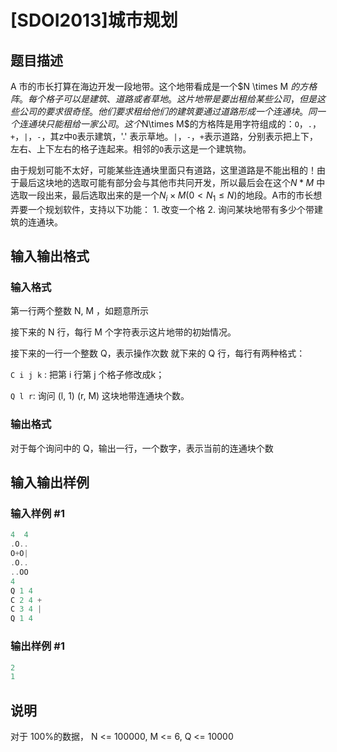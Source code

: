 # [SDOI2013]城市规划

## 题目描述

A 市的市长打算在海边开发一段地带。这个地带看成是一个$N \times M $的方格阵。每个格子可以是建筑、道路或者草地。这片地带是要出租给某些公司，但是这些公司的要求很奇怪。他们要求租给他们的建筑要通过道路形成一个连通块。同一个连通块只能租给一家公司。这 个$N\times M$的方格阵是用字符组成的：`O`，`.`，`+`，`|`，`-`，其z中`O`表示建筑，'.' 表示草地。`|`，`-`，`+`表示道路，分别表示把上下，左右、上下左右的格子连起来。相邻的`O`表示这是一个建筑物。

由于规划可能不太好，可能某些连通块里面只有道路，这里道路是不能出租的！由于最后这块地的选取可能有部分会与其他市共冋开发，所以最后会在这个$N *M$ 中选取一段出来，最后选取出来的是一个$N_i\times M (0<N_1\le N)$的地段。A市的市长想弄要一个规划软件，支持以下功能： 1. 改变一个格 2. 询问某块地带有多少个带建筑的连通块。

## 输入输出格式

### 输入格式

第一行两个整数 N, M ，如题意所示

接下来的 N 行，每行 M 个字符表示这片地带的初始情况。

接下来的一行一个整数 Q，表示操作次数 就下来的 Q 行，每行有两种格式：

`C i j k` : 把第 i 行第 j 个格子修改成k；

`Q l r`: 询问 (l, 1) (r, M) 这块地带连通块个数。

### 输出格式

对于每个询问中的 Q，输出一行，一个数字，表示当前的连通块个数

## 输入输出样例

### 输入样例 #1

```cpp
4  4
.O..
O+O|
.O.. 
..OO
4
Q 1 4
C 2 4 + 
C 3 4 | 
Q 1 4
```


### 输出样例 #1

```cpp
2 
1
```


## 说明

对于 100%的数据， N <= 100000, M <= 6, Q <= 10000


